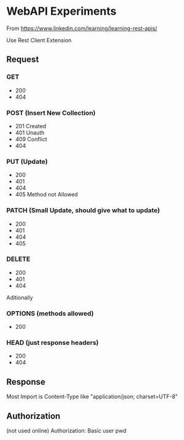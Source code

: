 # WebAPI Experiments

From https://www.linkedin.com/learning/learning-rest-apis/

Use Rest Client Extension

## Request
### GET
- 200
- 404
### POST (Insert New Collection)
- 201 Created
- 401 Unauth
- 409 Conflict
- 404
### PUT (Update)
- 200
- 401
- 404
- 405 Method not Allowed
### PATCH (Small Update, should give what to update)
- 200
- 401
- 404
- 405
### DELETE
- 200
- 401
- 404

Aditionally

### OPTIONS (methods allowed)
- 200

### HEAD (just response headers)
- 200
- 404


## Response

Most Import is Content-Type like "application/json; charset=UTF-8"


## Authorization

(not used online)
Authorization: Basic user pwd 